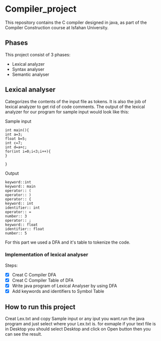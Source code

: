 # Compiler_project
This repository contains the C compiler designed in java, as part of the Compiler Construction course at Isfahan University.

## Phases
This project consist of 3 phases:
* Lexical analyzer
* Syntax analyser
* Semantic analyser

## Lexical analyser
Categorizes the contents of the input file as tokens. It is also the job of lexical analyzer to get rid of code comments. The output of the lexical analyzer for our program for sample input would look like this:

Sample input
```
int main(){
int a=3;
float b=5;
int c=7;
int d=a+c;
for(int i=0;i<3;i++){
}

}
```
Output
```
keyword::int
keyword:: main
operator:: (
operator:: )
operator:: {
keyword:: int
identifier:: int
operator:: =
number:: 3
operator:: ;
keyword:: float
identifier:: float
number:: 5
```

For this part we used a DFA and it's table to tokenize the code. 
### Implementation of lexical analyser
Steps:
- [x] Creat C Compiler DFA
- [x] Creat C Compiler Table of DFA
- [x] Write java program of Lexical Analyser by using DFA
- [x] Add keywords and identifiers to Symbol Table 
## How to run this project
Creat Lex.txt and copy Sample input or any iput you want.run the java program and just select where your Lex.txt is.
for exmaple if your text file is in Desktop you should select Desktop and click on Open button then you can see the result.


